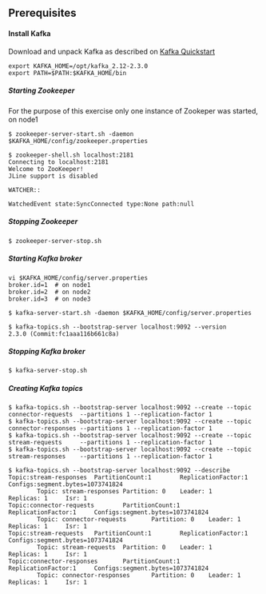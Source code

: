 ## Prerequisites

#### Install Kafka

Download and unpack Kafka as described on [Kafka Quickstart](https://kafka.apache.org/quickstart#quickstart_download)

```
export KAFKA_HOME=/opt/kafka_2.12-2.3.0
export PATH=$PATH:$KAFKA_HOME/bin
```

##### Starting Zookeeper

For the purpose of this exercise only one instance of Zookeper was started, on node1

```
$ zookeeper-server-start.sh -daemon $KAFKA_HOME/config/zookeeper.properties

$ zookeeper-shell.sh localhost:2181
Connecting to localhost:2181
Welcome to ZooKeeper!
JLine support is disabled

WATCHER::

WatchedEvent state:SyncConnected type:None path:null
```

##### Stopping Zookeeper

```
$ zookeeper-server-stop.sh
```

##### Starting Kafka broker

```
vi $KAFKA_HOME/config/server.properties
broker.id=1  # on node1
broker.id=2  # on node2
broker.id=3  # on node3

$ kafka-server-start.sh -daemon $KAFKA_HOME/config/server.properties

$ kafka-topics.sh --bootstrap-server localhost:9092 --version
2.3.0 (Commit:fc1aaa116b661c8a)
```

##### Stopping Kafka broker

```
$ kafka-server-stop.sh
```

##### Creating Kafka topics

```
$ kafka-topics.sh --bootstrap-server localhost:9092 --create --topic connector-requests  --partitions 1 --replication-factor 1
$ kafka-topics.sh --bootstrap-server localhost:9092 --create --topic connector-responses --partitions 1 --replication-factor 1
$ kafka-topics.sh --bootstrap-server localhost:9092 --create --topic stream-requests     --partitions 1 --replication-factor 1
$ kafka-topics.sh --bootstrap-server localhost:9092 --create --topic stream-responses    --partitions 1 --replication-factor 1

$ kafka-topics.sh --bootstrap-server localhost:9092 --describe
Topic:stream-responses  PartitionCount:1        ReplicationFactor:1     Configs:segment.bytes=1073741824
        Topic: stream-responses Partition: 0    Leader: 1       Replicas: 1     Isr: 1
Topic:connector-requests        PartitionCount:1        ReplicationFactor:1     Configs:segment.bytes=1073741824
        Topic: connector-requests       Partition: 0    Leader: 1       Replicas: 1     Isr: 1
Topic:stream-requests   PartitionCount:1        ReplicationFactor:1     Configs:segment.bytes=1073741824
        Topic: stream-requests  Partition: 0    Leader: 1       Replicas: 1     Isr: 1
Topic:connector-responses       PartitionCount:1        ReplicationFactor:1     Configs:segment.bytes=1073741824
        Topic: connector-responses      Partition: 0    Leader: 1       Replicas: 1     Isr: 1
```

  